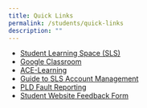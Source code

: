 ```yaml
---
title: Quick Links
permalink: /students/quick-links
description: ""
---
```

<ul>
<li><a href="https://vle.learning.moe.edu.sg/login" target="_blank" rel="noopener">Student Learning Space (SLS)</a></li>
<li><a href="https://edu.google.com/intl/ALL_sg/products/classroom/" target="_blank" rel="noopener">Google Classroom</a></li>
<li><a href="https://www.ace-learning.com/" target="_blank" rel="noopener">ACE-Learning</a></li>
<li><a href="https://canberrasec.moe.edu.sg/qql/slot/u150/2021/Students/Quick%20Links/SLS-Account-Management-Guide-for-Sec-Students.pdf" target="_blank" rel="noopener">Guide to SLS Account Management</a></li>
<li><a href="https://canberrasec.moe.edu.sg/students/quick-links/pld-fault-reporting" target="_blank" rel="noopener">PLD Fault Reporting</a></li>
<li><a href="https://form.gov.sg/61f10cae2ce86a00127ae6c3" target="_blank" rel="noopener">Student Website Feedback Form</a></li>
</ul>
